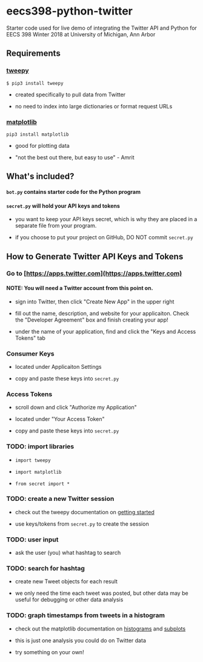 # eecs398-python-twitter
Starter code used for live demo of integrating the Twitter API and Python for EECS 398 Winter 2018 at University of Michigan, Ann Arbor

## Requirements

### [tweepy](http://www.tweepy.org)

```
$ pip3 install tweepy
```
- created specifically to pull data from Twitter

- no need to index into large dictionaries or format request URLs

### [matplotlib](https://matplotlib.org/2.2.2/index.html)

```
pip3 install matplotlib
```
- good for plotting data

- "not the best out there, but easy to use" - Amrit


## What's included?

#### ``bot.py`` contains starter code for the Python program

#### ``secret.py`` will hold your API keys and tokens

- you want to keep your API keys secret, which is why they are placed in a separate file from your program.

- if you choose to put your project on GitHub, DO NOT commit ``secret.py``

## How to Generate Twitter API Keys and Tokens

### Go to [https://apps.twitter.com](https://apps.twitter.com)

#### NOTE: You will need a Twitter account from this point on.

- sign into Twitter, then click "Create New App" in the upper right

- fill out the name, description, and website for your applicaiton.  Check the "Developer Agreement" box and finish creating your app!

- under the name of your application, find and click the "Keys and Access Tokens" tab

### Consumer Keys

- located under Applicaiton Settings

- copy and paste these keys into ``secret.py``

### Access Tokens

- scroll down and click "Authorize my Application"

- located under "Your Access Token"

- copy and paste these keys into ``secret.py``


### TODO: import libraries

- ``import tweepy``

- ``import matplotlib``

- ``from secret import *``

### TODO: create a new Twitter session

- check out the tweepy documentation on [getting started](http://tweepy.readthedocs.io/en/v3.5.0/getting_started.html)

- use keys/tokens from ``secret.py`` to create the session

### TODO: user input

- ask the user (you) what hashtag to search

### TODO: search for hashtag

- create new Tweet objects for each result

- we only need the time each tweet was posted, but other data may be useful for debugging or other data analysis

### TODO: graph timestamps from tweets in a histogram

- check out the matplotlib documentation on [histograms](https://matplotlib.org/api/_as_gen/matplotlib.pyplot.hist.html#matplotlib.pyplot.hist) and [subplots](https://matplotlib.org/examples/pylab_examples/subplots_demo.html)

- this is just one analysis you could do on Twitter data

- try something on your own!
